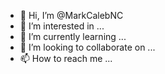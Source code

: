 - 👋 Hi, I’m @MarkCalebNC
- 👀 I’m interested in ...
- 🌱 I’m currently learning ...
- 💞️ I’m looking to collaborate on ...
- 📫 How to reach me ...

<!---
MarkCalebNC/MarkCalebNC is a ✨ special ✨ repository because its `README.md` (this file) appears on your GitHub profile.
You can click the Preview link to take a look at your changes.
--->
